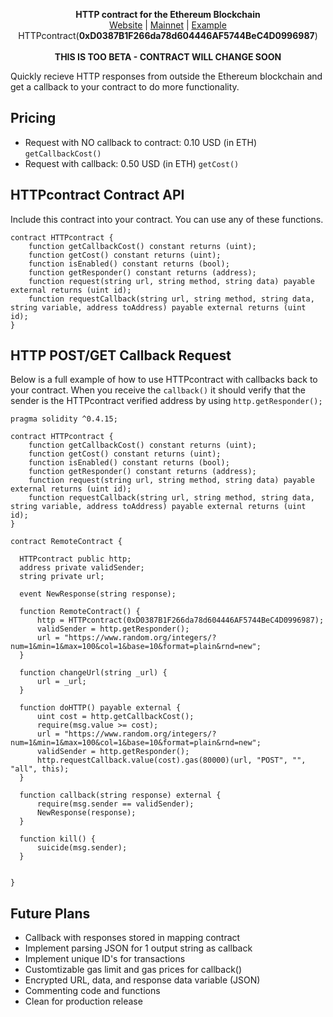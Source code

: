 <p align="center">
    <b>HTTP contract for the Ethereum Blockchain</b><br>
  <a href="https://github.com/hunterlong/ether-http">Website</a> |
  <a href="https://etherscan.io/address/0xD0387B1F266da78d604446AF5744BeC4D0996987">Mainnet</a> |
  <a href="#http-postget-callback-request">Example</a>
  <br>
  HTTPcontract(<b>0xD0387B1F266da78d604446AF5744BeC4D0996987</b>)
  <br><br>
  <b>THIS IS TOO BETA - CONTRACT WILL CHANGE SOON</b><br>
</p>

Quickly recieve HTTP responses from outside the Ethereum blockchain and get a callback to your contract to do more functionality. 

## Pricing
- Request with NO callback to contract: 0.10 USD (in ETH) `getCallbackCost()`
- Request with callback: 0.50 USD (in ETH) `getCost()`

## HTTPcontract Contract API
Include this contract into your contract. You can use any of these functions.
```
contract HTTPcontract {
    function getCallbackCost() constant returns (uint);
    function getCost() constant returns (uint);
    function isEnabled() constant returns (bool);
    function getResponder() constant returns (address);
    function request(string url, string method, string data) payable external returns (uint id);
    function requestCallback(string url, string method, string data, string variable, address toAddress) payable external returns (uint id);
}
```


## HTTP POST/GET Callback Request
Below is a full example of how to use HTTPcontract with callbacks back to your contract. When you receive the `callback()` it should verify that the sender is the HTTPcontract verified address by using `http.getResponder();`
```
pragma solidity ^0.4.15;

contract HTTPcontract {
    function getCallbackCost() constant returns (uint);
    function getCost() constant returns (uint);
    function isEnabled() constant returns (bool);
    function getResponder() constant returns (address);
    function request(string url, string method, string data) payable external returns (uint id);
    function requestCallback(string url, string method, string data, string variable, address toAddress) payable external returns (uint id);
}

contract RemoteContract {
    
  HTTPcontract public http;
  address private validSender;
  string private url;

  event NewResponse(string response);

  function RemoteContract() {
      http = HTTPcontract(0xD0387B1F266da78d604446AF5744BeC4D0996987);
      validSender = http.getResponder();
      url = "https://www.random.org/integers/?num=1&min=1&max=100&col=1&base=10&format=plain&rnd=new";
  }

  function changeUrl(string _url) {
      url = _url;
  }

  function doHTTP() payable external {
      uint cost = http.getCallbackCost();
      require(msg.value >= cost);
      url = "https://www.random.org/integers/?num=1&min=1&max=100&col=1&base=10&format=plain&rnd=new";
      validSender = http.getResponder();
      http.requestCallback.value(cost).gas(80000)(url, "POST", "", "all", this);
  }

  function callback(string response) external {
      require(msg.sender == validSender);
      NewResponse(response);
  }

  function kill() {
      suicide(msg.sender);
  }
    
    
}

```

## Future Plans
- Callback with responses stored in mapping contract
- Implement parsing JSON for 1 output string as callback
- Implement unique ID's for transactions
- Customtizable gas limit and gas prices for callback()
- Encrypted URL, data, and response data variable (JSON)
- Commenting code and functions
- Clean for production release
